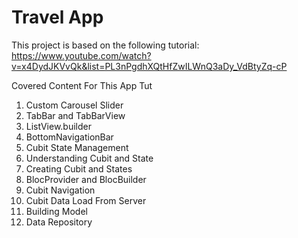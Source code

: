 # Travel App

This project is based on the following tutorial:
https://www.youtube.com/watch?v=x4DydJKVvQk&list=PL3nPgdhXQtHfZwILWnQ3aDy_VdBtyZq-cP

Covered Content For This App Tut

1. Custom Carousel Slider
2. TabBar and TabBarView
3. ListView.builder
4. BottomNavigationBar
5. Cubit State Management
6. Understanding Cubit and State
7. Creating Cubit and States
8. BlocProvider and BlocBuilder
9. Cubit Navigation
10. Cubit Data Load From Server
11. Building Model
12. Data Repository